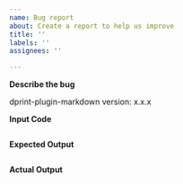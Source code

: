 ```yaml
---
name: Bug report
about: Create a report to help us improve
title: ''
labels: ''
assignees: ''

---
```


**Describe the bug**

dprint-plugin-markdown version: x.x.x

**Input Code**

```md
```

**Expected Output**

```md
```

**Actual Output**

```md
```
